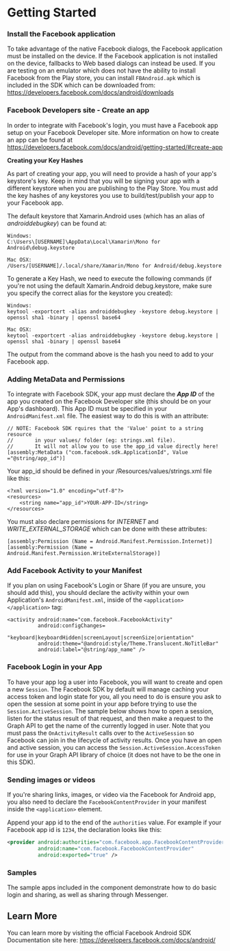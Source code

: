 # Getting Started



### Install the Facebook application

To take advantage of the native Facebook dialogs, the Facebook application must be installed on the device.  If the Facebook application is not installed on the device, fallbacks to Web based dialogs can instead be used.  If you are testing on an emulator which does not have the ability to install Facebook from the Play store, you can install `FBAndroid.apk` which is included in the SDK which can be downloaded from: https://developers.facebook.com/docs/android/downloads

### Facebook Developers site - Create an app
In order to integrate with Facebook's login, you must have a Facebook app setup on your Facebook Developer site.  More information on how to create an app can be found at
https://developers.facebook.com/docs/android/getting-started/#create-app

**Creating your Key Hashes**

As part of creating your app, you will need to provide a hash of your app's keystore's key.  Keep in mind that you will be signing your app with a different keystore when you are publishing to the Play Store.  You must add the key hashes of any keystores you use to build/test/publish your app to your Facebook app.

The default keystore that Xamarin.Android uses (which has an alias of *androiddebugkey*) can be found at:

```
Windows:
C:\Users\[USERNAME]\AppData\Local\Xamarin\Mono for Android\debug.keystore

Mac OSX:
/Users/[USERNAME]/.local/share/Xamarin/Mono for Android/debug.keystore
```

To generate a Key Hash, we need to execute the following commands (if you're not using the default Xamarin.Android debug.keystore, make sure you specify the correct alias for the keystore you created):

```
Windows:
keytool -exportcert -alias androiddebugkey -keystore debug.keystore | openssl sha1 -binary | openssl base64

Mac OSX:
keytool -exportcert -alias androiddebugkey -keystore debug.keystore | openssl sha1 -binary | openssl base64
```
The output from the command above is the hash you need to add to your Facebook app.





### Adding MetaData and Permissions
To integrate with Facebook SDK, your app must declare the ***App ID*** of the app you created on the Facebook Developer site (this should be on your App's dashboard).  This App ID must be specified in your `AndroidManifest.xml` file.  The easiest way to do this is with an attribute:

```
// NOTE: Facebook SDK rquires that the 'Value' point to a string resource
//       in your values/ folder (eg: strings.xml file).
//       It will not allow you to use the app_id value directly here!
[assembly:MetaData ("com.facebook.sdk.ApplicationId", Value ="@string/app_id")]
```

Your app_id should be defined in your /Resources/values/strings.xml file like this:

```
<?xml version="1.0" encoding="utf-8"?>
<resources>
	<string name="app_id">YOUR-APP-ID</string>
</resources>
```

You must also declare permissions for *INTERNET* and *WRITE_EXTERNAL_STORAGE* which can be done with these attributes:

```
[assembly:Permission (Name = Android.Manifest.Permission.Internet)]
[assembly:Permission (Name = Android.Manifest.Permission.WriteExternalStorage)]
```

### Add Facebook Activity to your Manifest
If you plan on using Facebook's Login or Share (if you are unsure, you should add this), you should declare the activity within your own Application's `AndroidManifest.xml`, inside of the `<application></application>` tag:

```
<activity android:name="com.facebook.FacebookActivity"
          android:configChanges=
                 "keyboard|keyboardHidden|screenLayout|screenSize|orientation"
          android:theme="@android:style/Theme.Translucent.NoTitleBar"
          android:label="@string/app_name" />
```


### Facebook Login in your App
To have your app log a user into Facebook, you will want to create and open a new `Session`.  The Facebook SDK by default will manage caching your access token and login state for you, all you need to do is ensure you ask to open the session at some point in your app before trying to use the `Session.ActiveSession`.  The sample below shows how to open a session, listen for the status result of that request, and then make a request to the Graph API to get the name of the currently logged in user.  Note that you must pass the `OnActivityResult` calls over to the `ActiveSession` so Facebook can join in the lifecycle of activity results.  Once you have an open and active session, you can access the `Session.ActiveSession.AccessToken` for use in your Graph API library of choice (it does not have to be the one in this SDK).

### Sending images or videos
If you're sharing links, images, or video via the Facebook for Android app, you also need to declare the `FacebookContentProvider` in your manifest inside the `<application>` element.  

Append your app id to the end of the `authorities` value.  For example if your Facebook app id is `1234`, the declaration looks like this:

```xml
<provider android:authorities="com.facebook.app.FacebookContentProvider1234"
          android:name="com.facebook.FacebookContentProvider"
          android:exported="true" />
```

### Samples

The sample apps included in the component demonstrate how to do basic login and sharing, as well as sharing through Messenger.


 
## Learn More
You can learn more by visiting the official Facebook Android SDK Documentation site here: https://developers.facebook.com/docs/android/           